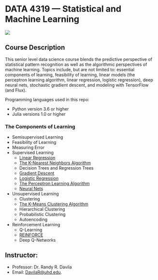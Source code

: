 # DATA 4319 — Statistical and Machine Learning
![](https://global-uploads.webflow.com/5d3ec351b1eba4332d213004/5efef4c7cfab3c3aa8b8e7a6_image5_s.jpg)
## Course Description
This senior level data science course blends the predictive perspective of statistical pattern recognition as well as the algorithmic perspectives of machine learning. Topics include, but are not limited to: essential components of learning, feasibility of learning, linear models (the perceptron learning algorithm, linear regression, logistic regression), deep neural nets, stochastic gradient descent, and modeling with TensorFlow (and Flux).

Programming languages used in this repo:
* Python version 3.6 or higher
* Julia versions 1.0 or higher

### The Components of Learning
+ Semisupervised Learning
+ Feasibility of Learning
+ Measuring Error
+ Supervised Learning
  + [Linear Regression](https://github.com/Dnsibu/NsibuD_DATA_4319/tree/main/Supervised%20Learning/03-Linear%20Regression)
  + [The K-Nearest Neighbors Algorithm](https://github.com/Dnsibu/NsibuD_DATA_4319/tree/main/Supervised%20Learning/02-KNN)
  + Decision Trees and Regression Trees
  + [Gradient Descent](https://github.com/Dnsibu/NsibuD_DATA_4319/tree/main/Supervised%20Learning/04-Gradient%20Descent)
  + [Logistic Regression](https://github.com/Dnsibu/NsibuD_DATA_4319/tree/main/Supervised%20Learning/05-Logistic%20Regression)
  + [The Perceptron Learning Algorithm](https://github.com/Dnsibu/NsibuD_DATA_4319/tree/main/Supervised%20Learning/01-%20Perceptron%20Learning%20%20Algorithm)
  + [Neural Nets](https://github.com/Dnsibu/NsibuD_DATA_4319/tree/main/Supervised%20Learning/06-Neural%20Networks)
+ Unsupervised Learning
  + Clustering
  + [The K-Means Clustering Algorithm](https://github.com/Dnsibu/NsibuD_DATA_4319/tree/main/Unsupervised%20Learning/01-K%20Means)
  + Hierarchical Clustering
  + Probabilistic Clustering
  + Autoencoding
+ Reinforcement Learning
  + Q-Learning
  + [REINFORCE](https://github.com/Dnsibu/NsibuD_DATA_4319/tree/main/Reinforcement%20Learning)
  + Deep Q-Networks


## Instructor: 
+ Professor: Dr. Randy R. Davila
+ Email: DavilaR@uhd.edu. 
